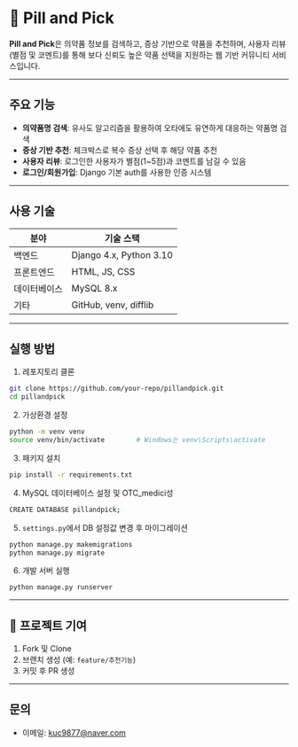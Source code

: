 # 💊 Pill and Pick

**Pill and Pick**은 의약품 정보를 검색하고, 증상 기반으로 약품을 추천하며, 사용자 리뷰(별점 및 코멘트)를 통해 보다 신뢰도 높은 약품 선택을 지원하는 웹 기반 커뮤니티 서비스입니다.

---

## 주요 기능

* **의약품명 검색**: 유사도 알고리즘을 활용하여 오타에도 유연하게 대응하는 약품명 검색
* **증상 기반 추천**: 체크박스로 복수 증상 선택 후 해당 약품 추천
* **사용자 리뷰**: 로그인한 사용자가 별점(1\~5점)과 코멘트를 남길 수 있음
* **로그인/회원가입**: Django 기본 auth를 사용한 인증 시스템

---

## 사용 기술

| 분야     | 기술 스택                         |
| ------ | ----------------------------- |
| 백엔드    | Django 4.x, Python 3.10       |
| 프론트엔드  | HTML, JS, CSS |
| 데이터베이스 | MySQL 8.x                     |
| 기타     | GitHub, venv, difflib         |

---

## 실행 방법

1. 레포지토리 클론

```bash
git clone https://github.com/your-repo/pillandpick.git
cd pillandpick
```

2. 가상환경 설정

```bash
python -m venv venv
source venv/bin/activate        # Windows는 venv\Scripts\activate
```

3. 패키지 설치

```bash
pip install -r requirements.txt
```

4. MySQL 데이터베이스 설정 및 OTC_medici성

```bash
CREATE DATABASE pillandpick;
```

5. `settings.py`에서 DB 설정값 변경 후 마이그레이션

```bash
python manage.py makemigrations
python manage.py migrate
```

6. 개발 서버 실행

```bash
python manage.py runserver
```
---

## 🧾 프로젝트 기여

1. Fork 및 Clone
2. 브랜치 생성 (예: `feature/추천기능`)
3. 커밋 후 PR 생성
---

## 문의

* 이메일: [kuc9877@naver.com](mailto:kuc9877@naver.com)

